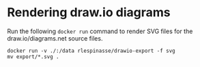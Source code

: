 # Rendering draw.io diagrams

Run the following `docker run` command to render SVG files for the draw.io/diagrams.net source files.
```shell
docker run -v ./:/data rlespinasse/drawio-export -f svg
mv export/*.svg .
```
